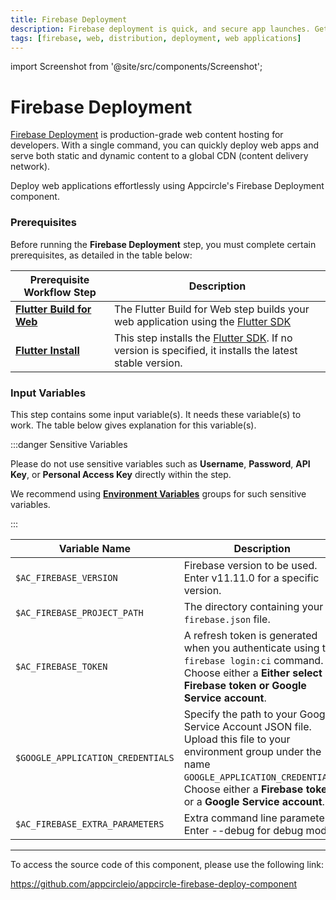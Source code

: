 ```yaml
---
title: Firebase Deployment
description: Firebase deployment is quick, and secure app launches. Get started with our concise guide to deploying on Firebase efficiently.
tags: [firebase, web, distribution, deployment, web applications]
---
```


import Screenshot from '@site/src/components/Screenshot';

# Firebase Deployment

[Firebase Deployment](https://firebase.google.com/docs/hosting) is production-grade web content hosting for developers. With a single command, you can quickly deploy web apps and serve both static and dynamic content to a global CDN (content delivery network).

Deploy web applications effortlessly using Appcircle's Firebase Deployment component.

### Prerequisites

Before running the **Firebase Deployment** step, you must complete certain prerequisites, as detailed in the table below:

| Prerequisite Workflow Step                      | Description                                     |
|-------------------------------------------------|-------------------------------------------------|
| [**Flutter Build for Web**](/workflows/flutter-specific-workflow-steps/flutter-build-for-web) | The Flutter Build for Web step builds your web application using the [Flutter SDK](https://docs.flutter.dev/deployment/web#building-the-app-for-release) |
| [**Flutter Install**](/workflows/flutter-specific-workflow-steps/flutter-install) | This step installs the [Flutter SDK](https://docs.flutter.dev/deployment/web#building-the-app-for-release). If no version is specified, it installs the latest stable version. |

<Screenshot url='https://cdn.appcircle.io/docs/assets/BE3150-deployOrder.png' />

### Input Variables

This step contains some input variable(s). It needs these variable(s) to work. The table below gives explanation for this variable(s).

<Screenshot url='https://cdn.appcircle.io/docs/assets/BE3150-deployInput.png' />

:::danger Sensitive Variables

Please do not use sensitive variables such as **Username**, **Password**, **API Key**, or **Personal Access Key** directly within the step.

We recommend using [**Environment Variables**](/environment-variables/managing-variables) groups for such sensitive variables.

:::

| Variable Name                            | Description                                                         | Status           |
|------------------------------------------|---------------------------------------------------------------------|------------------|
| `$AC_FIREBASE_VERSION`                   | Firebase version to be used. Enter v11.11.0 for a specific version. | Required |
| `$AC_FIREBASE_PROJECT_PATH`              | The directory containing your `firebase.json` file.                 | Required |
| `$AC_FIREBASE_TOKEN`                     | A refresh token is generated when you authenticate using the `firebase login:ci` command. Choose either a **Either select Firebase token or Google Service account**. | Optional |
| `$GOOGLE_APPLICATION_CREDENTIALS`        | Specify the path to your Google Service Account JSON file. Upload this file to your environment group under the name `GOOGLE_APPLICATION_CREDENTIALS`. Choose either a **Firebase token**  or a **Google Service account**. | Optional |
| `$AC_FIREBASE_EXTRA_PARAMETERS`          | Extra command line parameters. Enter --debug for debug mode. | Optional |

---

To access the source code of this component, please use the following link:

https://github.com/appcircleio/appcircle-firebase-deploy-component

